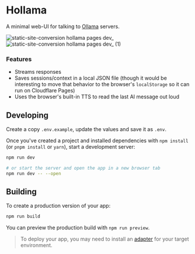 # Hollama

A minimal web-UI for talking to [Ollama](https://github.com/jmorganca/ollama/) servers.

![static-site-conversion hollama pages dev_](https://github.com/fmaclen/hollama/assets/1434675/55137511-f2f0-4407-9c0c-c6fb661a83b0)
![static-site-conversion hollama pages dev_ (1)](https://github.com/fmaclen/hollama/assets/1434675/666513f7-f9e3-4fc1-9032-b1710ec13a5a)


### Features

- Streams responses
- Saves sessions/context in a local JSON file (though it would be interesting to move that behavior to the browser's `localStorage` so it can run on Cloudflare Pages)
- Uses the browser's built-in TTS to read the last AI message out loud

## Developing

Create a copy `.env.example`, update the values and save it as `.env`. 

Once you've created a project and installed dependencies with `npm install` (or `pnpm install` or `yarn`), start a development server:

```bash
npm run dev

# or start the server and open the app in a new browser tab
npm run dev -- --open
```

## Building

To create a production version of your app:

```bash
npm run build
```

You can preview the production build with `npm run preview`.

> To deploy your app, you may need to install an [adapter](https://kit.svelte.dev/docs/adapters) for your target environment.
